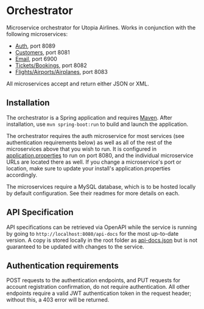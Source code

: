 # Orchestrator
Microservice orchestrator for Utopia Airlines. Works in conjunction with the following microservices:
* [Auth](https://github.com/jms-smoothstack-utopia/ss-utopia-auth), port 8089
* [Customers](https://github.com/jms-smoothstack-utopia/ss-utopia-customers), port 8081
* [Email](https://github.com/jms-smoothstack-utopia/ss-utopia-email), port 6900
* [Tickets/Bookings](https://github.com/jms-smoothstack-utopia/ss-utopia-tickets), port 8082
* [Flights/Airports/Airplanes](https://github.com/jms-smoothstack-utopia/ss-utopia-flights), port 8083

All microservices accept and return either JSON or XML.

## Installation
The orchestrator is a Spring application and requires [Maven](https://maven.apache.org/download.cgi). After installation, use `mvn spring-boot:run` to build and launch the application.

The orchestrator requires the auth microservice for most services (see authentication requirements below) as well as all of the rest of the microservices above that you wish to run. It is configured in [application.properties](https://github.com/jms-smoothstack-utopia/ss-utopia-orchestrator/blob/dev/src/main/resources/application.properties) to run on port 8080, and the individual microservice URLs are located there as well. If you change a microservice's port or location, make sure to update your install's application.properties accordingly.

The microservices require a MySQL database, which is to be hosted locally by default configuration. See their readmes for more details on each.

## API Specification
API specifications can be retrieved via OpenAPI while the service is running by going to `http://localhost:8080/api-docs` for the most up-to-date version. A copy is stored locally in the root folder as [api-docs.json](./api-docs.json) but is not guaranteed to be updated with changes to the service.

## Authentication requirements
POST requests to the authentication endpoints, and PUT requests for account registration confirmation, do not require authentication. All other endpoints require a valid JWT authentication token in the request header; without this, a 403 error will be returned.

